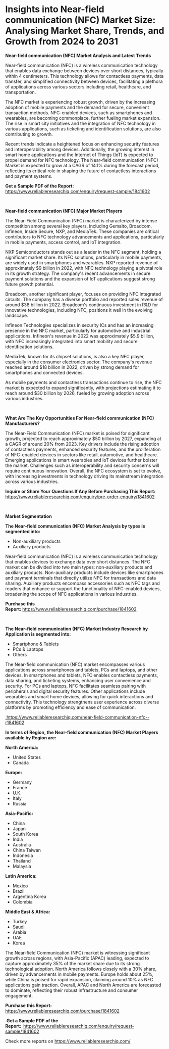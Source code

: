 <p><h1>Insights into Near-field communication (NFC) Market Size: Analysing Market Share, Trends, and Growth from 2024 to 2031</h1></p><p><strong>Near-field communication (NFC) Market Analysis and Latest Trends</strong></p>
<p><p>Near-field communication (NFC) is a wireless communication technology that enables data exchange between devices over short distances, typically within 4 centimeters. This technology allows for contactless payments, data transfer, and simplified connectivity between devices, facilitating a plethora of applications across various sectors including retail, healthcare, and transportation.</p><p>The NFC market is experiencing robust growth, driven by the increasing adoption of mobile payments and the demand for secure, convenient transaction methods. NFC-enabled devices, such as smartphones and wearables, are becoming commonplace, further fueling market expansion. The rise in smart city initiatives and the integration of NFC technology in various applications, such as ticketing and identification solutions, are also contributing to growth.</p><p>Recent trends indicate a heightened focus on enhancing security features and interoperability among devices. Additionally, the growing interest in smart home applications and the Internet of Things (IoT) is expected to propel demand for NFC technology. The Near-field communication (NFC) Market is expected to grow at a CAGR of 14.1% during the forecast period, reflecting its critical role in shaping the future of contactless interactions and payment systems.</p></p>
<p><strong>Get a Sample PDF of the Report:&nbsp;</strong> <a href="https://www.reliableresearchiq.com/enquiry/request-sample/1841602?utm_campaign=1144&utm_medium=2&utm_source=Github&utm_content=ia&utm_term=31122024&utm_id=near-field-communication-nfc">https://www.reliableresearchiq.com/enquiry/request-sample/1841602</a></p>
<p>&nbsp;</p>
<p><strong>Near-field communication (NFC) Major Market Players</strong></p>
<p><p>The Near-Field Communication (NFC) market is characterized by intense competition among several key players, including Gemalto, Broadcom, Infineon, Inside Secure, NXP, and MediaTek. These companies are critical contributors to NFC technology advancements and applications, particularly in mobile payments, access control, and IoT integration.</p><p>NXP Semiconductors stands out as a leader in the NFC segment, holding a significant market share. Its NFC solutions, particularly in mobile payments, are widely used in smartphones and wearables. NXP reported revenue of approximately $9 billion in 2022, with NFC technology playing a pivotal role in its growth strategy. The company's recent advancements in secure payment solutions and the expansion of IoT applications suggest strong future growth potential.</p><p>Broadcom, another significant player, focuses on providing NFC integrated circuits. The company has a diverse portfolio and reported sales revenue of around $38 billion in 2022. Broadcom's continuous investment in R&D for innovative technologies, including NFC, positions it well in the evolving landscape.</p><p>Infineon Technologies specializes in security ICs and has an increasing presence in the NFC market, particularly for automotive and industrial applications. Infineon's revenue in 2022 was approximately $5.9 billion, with NFC increasingly integrated into smart mobility and secure identification solutions.</p><p>MediaTek, known for its chipset solutions, is also a key NFC player, especially in the consumer electronics sector. The company's revenue reached around $18 billion in 2022, driven by strong demand for smartphones and connected devices.</p><p>As mobile payments and contactless transactions continue to rise, the NFC market is expected to expand significantly, with projections estimating it to reach around $30 billion by 2026, fueled by growing adoption across various industries.</p></p>
<p>&nbsp;</p>
<p><strong>What Are The Key Opportunities For Near-field communication (NFC) Manufacturers?</strong></p>
<p><p>The Near-Field Communication (NFC) market is poised for significant growth, projected to reach approximately $50 billion by 2027, expanding at a CAGR of around 20% from 2023. Key drivers include the rising adoption of contactless payments, enhanced security features, and the proliferation of NFC-enabled devices in sectors like retail, automotive, and healthcare. Emerging applications in smart wearables and IoT devices further bolster the market. Challenges such as interoperability and security concerns will require continuous innovation. Overall, the NFC ecosystem is set to evolve, with increasing investments in technology driving its mainstream integration across various industries.</p></p>
<p><strong>Inquire or Share Your Questions If Any Before Purchasing This Report:</strong> <a href="https://www.reliableresearchiq.com/enquiry/pre-order-enquiry/1841602?utm_campaign=1144&utm_medium=2&utm_source=Github&utm_content=ia&utm_term=31122024&utm_id=near-field-communication-nfc">https://www.reliableresearchiq.com/enquiry/pre-order-enquiry/1841602</a></p>
<p>&nbsp;</p>
<p><strong>Market Segmentation</strong></p>
<p><strong>The Near-field communication (NFC) Market Analysis by types is segmented into:</strong></p>
<p><ul><li>Non-auxiliary products</li><li>Auxiliary products</li></ul></p>
<p><p>Near-field communication (NFC) is a wireless communication technology that enables devices to exchange data over short distances. The NFC market can be divided into two main types: non-auxiliary products and auxiliary products. Non-auxiliary products include devices like smartphones and payment terminals that directly utilize NFC for transactions and data sharing. Auxiliary products encompass accessories such as NFC tags and readers that enhance or support the functionality of NFC-enabled devices, broadening the scope of NFC applications in various industries.</p></p>
<p><strong>Purchase this Report:&nbsp;</strong><a href="https://www.reliableresearchiq.com/purchase/1841602?utm_campaign=1144&utm_medium=2&utm_source=Github&utm_content=ia&utm_term=31122024&utm_id=near-field-communication-nfc">https://www.reliableresearchiq.com/purchase/1841602</a></p>
<p>&nbsp;</p>
<p><strong>The Near-field communication (NFC) Market Industry Research by Application is segmented into:</strong></p>
<p><ul><li>Smartphone & Tablets</li><li>PCs & Laptops</li><li>Others</li></ul></p>
<p><p>The Near-field communication (NFC) market encompasses various applications across smartphones and tablets, PCs and laptops, and other devices. In smartphones and tablets, NFC enables contactless payments, data sharing, and ticketing systems, enhancing user convenience and security. For PCs and laptops, NFC facilitates seamless pairing with peripherals and digital security features. Other applications include wearables and smart home devices, allowing for quick interactions and connectivity. This technology strengthens user experience across diverse platforms by promoting efficiency and ease of communication.</p></p>
<p><a href="https://www.reliableresearchiq.com/near-field-communication-nfc--r1841602?utm_campaign=1144&utm_medium=2&utm_source=Github&utm_content=ia&utm_term=31122024&utm_id=near-field-communication-nfc">&nbsp;https://www.reliableresearchiq.com/near-field-communication-nfc--r1841602</a></p>
<p><strong>In terms of Region, the Near-field communication (NFC) Market Players available by Region are:</strong></p>
<p>
    <p> <strong> North America: </strong>
        <ul>
            <li>United States</li>
            <li>Canada</li>
        </ul>
        </p> 
    <p> <strong> Europe: </strong>
        <ul>
            <li>Germany</li>
            <li>France</li>
            <li>U.K.</li>
            <li>Italy</li>
            <li>Russia</li>
        </ul>
        </p> 
    <p> <strong> Asia-Pacific: </strong>
        <ul>
            <li>China</li>
            <li>Japan</li>
            <li>South Korea</li>
            <li>India</li>
            <li>Australia</li>
            <li>China Taiwan</li>
            <li>Indonesia</li>
            <li>Thailand</li>
            <li>Malaysia</li>
        </ul>
        </p> 
    <p> <strong> Latin America: </strong>
        <ul>
            <li>Mexico</li>
            <li>Brazil</li>
            <li>Argentina Korea</li>
            <li>Colombia</li>
        </ul>
        </p> 
    <p> <strong> Middle East & Africa: </strong>
        <ul>
            <li>Turkey</li>
            <li>Saudi</li>
            <li>Arabia</li>
            <li>UAE</li>
            <li>Korea</li>
        </ul>
    </p>
    </p>
<p><p>The Near-field Communication (NFC) market is witnessing significant growth across regions, with Asia-Pacific (APAC) leading, expected to capture approximately 35% of the market share due to its strong technological adoption. North America follows closely with a 30% share, driven by advancements in mobile payments. Europe holds about 25%, while China is poised for rapid expansion, claiming around 10% as NFC applications gain traction. Overall, APAC and North America are forecasted to dominate, reflecting their robust infrastructure and consumer engagement.</p></p>
<p><strong>Purchase this Report: </strong><a href="https://www.reliableresearchiq.com/purchase/1841602?utm_campaign=1144&utm_medium=2&utm_source=Github&utm_content=ia&utm_term=31122024&utm_id=near-field-communication-nfc">https://www.reliableresearchiq.com/purchase/1841602</a></p>
<p>&nbsp;<strong>Get a Sample PDF of the Report:&nbsp;&nbsp;</strong><a href="https://www.reliableresearchiq.com/enquiry/request-sample/1841602?utm_campaign=1144&utm_medium=2&utm_source=Github&utm_content=ia&utm_term=31122024&utm_id=near-field-communication-nfc">https://www.reliableresearchiq.com/enquiry/request-sample/1841602</a></p>
<p><strong></strong></p>
<p>Check more reports on <a href="https://www.reliableresearchiq.com/?utm_campaign=1144&utm_medium=2&utm_source=Github&utm_content=ia&utm_term=31122024&utm_id=near-field-communication-nfc">https://www.reliableresearchiq.com/</a></p>